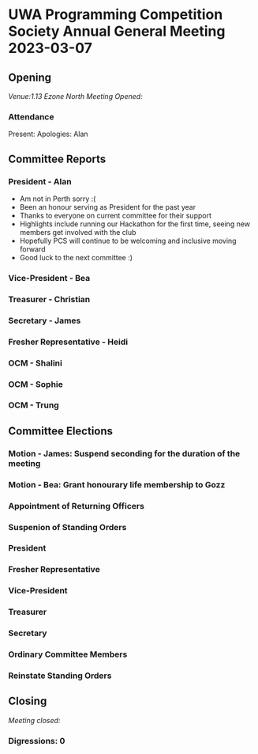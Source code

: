 # UWA Programming Competition Society Annual General Meeting 2023-03-07

## Opening

*Venue:1.13 Ezone North*
*Meeting Opened:*

### Attendance

Present:
Apologies: Alan

## Committee Reports

### President - Alan
- Am not in Perth sorry :(
- Been an honour serving as President for the past year
- Thanks to everyone on current committee for their support
- Highlights include running our Hackathon for the first time, seeing new members get involved with the club
- Hopefully PCS will continue to be welcoming and inclusive moving forward
- Good luck to the next committee :)

### Vice-President - Bea 

### Treasurer - Christian

### Secretary - James

### Fresher Representative - Heidi

### OCM - Shalini

### OCM - Sophie

### OCM - Trung

## Committee Elections

### Motion - James: Suspend seconding for the duration of the meeting

### Motion - Bea: Grant honourary life membership to Gozz

### Appointment of Returning Officers

### Suspenion of Standing Orders


### President

### Fresher Representative

### Vice-President

### Treasurer

### Secretary


### Ordinary Committee Members


### Reinstate Standing Orders


## Closing

*Meeting closed:*

### Digressions: 0
